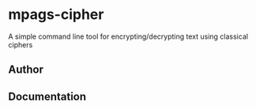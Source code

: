 # mpags-cipher
A simple command line tool for encrypting/decrypting text using classical ciphers
## Author

## Documentation

